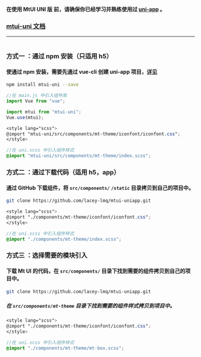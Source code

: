#### 在使用 MtUI UNI 版 前，请确保你已经学习并熟练使用过 [uni-app](https://uniapp.dcloud.io/) 。

### [mtui-uni 文档](https://lumeiqin.github.io/mtui-uniapp/)

---

#

### 方式一 ：通过 npm 安装（只适用 h5）

#### 使通过 npm 安装，需要先通过 vue-cli 创建 uni-app 项目，[详见](https://uniapp.dcloud.io/quickstart-cli)

```bash
npm install mtui-uni --save
```

```javascript
//在 main.js 中引入组件库
import Vue from "vue";

import mtui from "mtui-uni";
Vue.use(mtui);
```

```scss
<style lang="scss">
@import "mtui-uni/src/components/mt-theme/iconfont/iconfont.css";
</style>
```

```scss
//在 uni.scss 中引入组件样式
@import "mtui-uni/src/components/mt-theme/index.scss";
```

### 方式二 ：通过下载代码（适用 h5，app）

#### 通过 GitHub 下载组件，将 `src/components/` `/static` 目录拷贝到自己的项目中。

```bash
git clone https://github.com/lacey-lmq/mtui-uniapp.git
```

```scss
<style lang="scss">
@import "./components/mt-theme/iconfont/iconfont.css";
</style>
```

```scss
//在 uni.scss 中引入组件样式
@import "./components/mt-theme/index.scss";
```

### 方式三 ：选择需要的模块引入

#### 下载 Mt UI 的代码，在 `src/components/` 目录下找到需要的组件拷贝到自己的项目中。

```bash
git clone https://github.com/lacey-lmq/mtui-uniapp.git
```

##### 在 `src/components/mt-theme` 目录下找到需要的组件样式拷贝到项目中。

```scss
<style lang="scss">
@import "./components/mt-theme/iconfont/iconfont.css";
</style>
```

```scss
//在 uni.scss 中引入组件样式
@import "./components/mt-theme/mt-box.scss";
```
